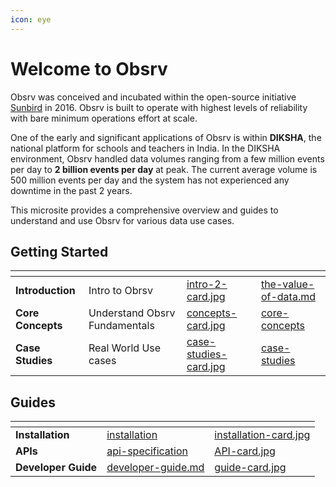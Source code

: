 ```yaml
---
icon: eye
---
```


# Welcome to Obsrv

Obsrv was conceived and incubated within the open-source initiative [Sunbird](https://sunbird.org/) in 2016. Obsrv is built to operate with highest levels of reliability with bare minimum operations effort at scale.

One of the early and significant applications of Obsrv is within **DIKSHA**, the national platform for schools and teachers in India. In the DIKSHA environment, Obsrv handled data volumes ranging from a few million events per day to **2 billion events per day** at peak. The current average volume is 500 million events per day and the system has not experienced any downtime in the past 2 years.

This microsite provides a comprehensive overview and guides to understand and use Obsrv for various data use cases.

## Getting Started

<table data-view="cards"><thead><tr><th></th><th></th><th data-hidden data-card-cover data-type="files"></th><th data-hidden data-card-target data-type="content-ref"></th></tr></thead><tbody><tr><td><strong>Introduction</strong></td><td>Intro to Obrsv</td><td><a href=".gitbook/assets/intro-2-card.jpg">intro-2-card.jpg</a></td><td><a href="introduction/the-value-of-data.md">the-value-of-data.md</a></td></tr><tr><td><strong>Core Concepts</strong></td><td>Understand Obsrv Fundamentals</td><td><a href=".gitbook/assets/concepts-card.jpg">concepts-card.jpg</a></td><td><a href="core-concepts/">core-concepts</a></td></tr><tr><td><strong>Case Studies</strong></td><td>Real World Use cases</td><td><a href=".gitbook/assets/case-studies-card.jpg">case-studies-card.jpg</a></td><td><a href="explore/case-studies/">case-studies</a></td></tr></tbody></table>

## Guides

<table data-view="cards"><thead><tr><th></th><th data-hidden data-card-target data-type="content-ref"></th><th data-hidden data-card-cover data-type="files"></th></tr></thead><tbody><tr><td><strong>Installation</strong></td><td><a href="guides/installation/">installation</a></td><td><a href=".gitbook/assets/installation-card.jpg">installation-card.jpg</a></td></tr><tr><td><strong>APIs</strong></td><td><a href="guides/api-specification/">api-specification</a></td><td><a href=".gitbook/assets/API-card.jpg">API-card.jpg</a></td></tr><tr><td><strong>Developer Guide</strong></td><td><a href="guides/developer-guide.md">developer-guide.md</a></td><td><a href=".gitbook/assets/guide-card.jpg">guide-card.jpg</a></td></tr></tbody></table>
